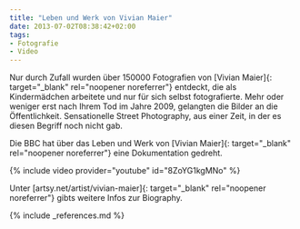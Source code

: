 ```yaml
---
title: "Leben und Werk von Vivian Maier"
date: 2013-07-02T08:38:42+02:00
tags: 
- Fotografie
- Video
---
```

Nur durch Zufall wurden über 150000 Fotografien von [Vivian Maier]{: target="_blank" rel="noopener noreferrer"} entdeckt, die als Kindermädchen arbeitete und nur für sich selbst fotografierte. Mehr oder weniger erst nach Ihrem Tod im Jahre 2009, gelangten die Bilder an die Öffentlichkeit. Sensationelle Street Photography, aus einer Zeit, in der es diesen Begriff noch nicht gab.

Die BBC hat über das Leben und Werk von [Vivian Maier]{: target="_blank" rel="noopener noreferrer"} eine Dokumentation gedreht.

{% include video provider="youtube" id="8ZoYG1kgMNo" %}

<!--Video war mal 0_ZKYhtSHmg-->


Unter [artsy.net/artist/vivian-maier]{: target="_blank" rel="noopener noreferrer"} gibts weitere Infos zur Biography.

{% include _references.md %}